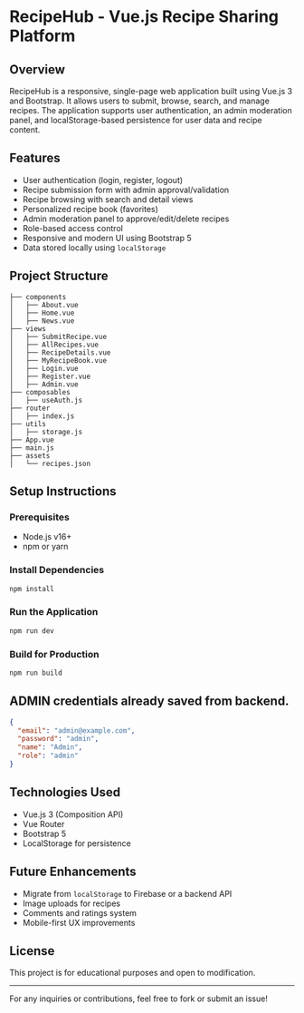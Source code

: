 # RecipeHub - Vue.js Recipe Sharing Platform

## Overview

RecipeHub is a responsive, single-page web application built using Vue.js 3 and Bootstrap. It allows users to submit, browse, search, and manage recipes. The application supports user authentication, an admin moderation panel, and localStorage-based persistence for user data and recipe content.

## Features

* User authentication (login, register, logout)
* Recipe submission form with admin approval/validation
* Recipe browsing with search and detail views
* Personalized recipe book (favorites)
* Admin moderation panel to approve/edit/delete recipes
* Role-based access control
* Responsive and modern UI using Bootstrap 5
* Data stored locally using `localStorage`

## Project Structure

```
├── components
│   ├── About.vue
│   ├── Home.vue
│   ├── News.vue
├── views
│   ├── SubmitRecipe.vue
│   ├── AllRecipes.vue
│   ├── RecipeDetails.vue
│   ├── MyRecipeBook.vue
│   ├── Login.vue
│   ├── Register.vue
│   ├── Admin.vue
├── composables
│   ├── useAuth.js
├── router
│   ├── index.js
├── utils
│   ├── storage.js
├── App.vue
├── main.js
├── assets
│   └── recipes.json
```


## Setup Instructions

### Prerequisites

* Node.js v16+
* npm or yarn

### Install Dependencies

```bash
npm install
```

### Run the Application

```bash
npm run dev
```

### Build for Production

```bash
npm run build
```

## ADMIN credentials already saved from backend.

```json
{
  "email": "admin@example.com",
  "password": "admin",
  "name": "Admin",
  "role": "admin"
}
```

## Technologies Used

* Vue.js 3 (Composition API)
* Vue Router
* Bootstrap 5
* LocalStorage for persistence

## Future Enhancements

* Migrate from `localStorage` to Firebase or a backend API
* Image uploads for recipes
* Comments and ratings system
* Mobile-first UX improvements

## License

This project is for educational purposes and open to modification.

---

For any inquiries or contributions, feel free to fork or submit an issue!
